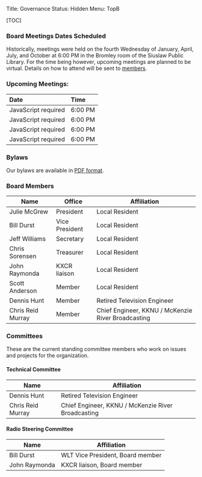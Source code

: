 Title: Governance
Status: Hidden
Menu: TopB

[TOC]

### Board Meetings Dates Scheduled

Historically, meetings were held on the fourth Wednesday of January,
April, July, and October at 6:00 PM in the Bromley room of the Siuslaw
Public Library. For the time being however, upcoming meetings are
planned to be virtual.  Details on how to attend will be sent to
[members]({filename}Membership.md).

### Upcoming Meetings:

| Date                                      | Time    |
| :---                                      | :---    |
| <div id='meet1'>JavaScript required</div> | 6:00 PM |
| <div id='meet2'>JavaScript required</div> | 6:00 PM |
| <div id='meet3'>JavaScript required</div> | 6:00 PM |
| <div id='meet4'>JavaScript required</div> | 6:00 PM |

<script type="text/javascript">
function setFourthWednesdayOfQuarter(dt) {
    // First, calculate the first day of the quarter
    var tmp = dt.getMonth();
    tmp = tmp - tmp % 3;
    dt.setMonth(tmp)
    dt.setDate(1);

    dt.setDate(22) // The 22nd is the earliest possible 4th Wednesday
    /*
      We need to determine how many days out Wednesday is.  Sunday is
      represented as Day 0, so Wednesday is Day 3.  For comprehension,
      here is a table of how many days need to be added to the current
      date to get to a Wednesday and what the code does:

       Current       Needed   10-Current   (10-Current)%7
       Sunday(0)       3          10              3
       Monday(1)       2           9              2
       Tuesday(2)      1           8              1
       Wednesday(3)    0           7              0
       Thursday(4)     6           6              6
       Friday(5)       5           5              5
       Saturday(6)     4           4              4
    */
    dt.setDate(dt.getDate() + (10 - dt.getDay()) % 7)
}

function setNextQuarter(dt) {
    dt.setMonth(dt.getMonth() + 3)
}

function setMeetN(dt, n) {
    document.getElementById('meet' + n).innerText =
	dt.toLocaleDateString([], {year: 'numeric',
				   month: 'long',
				   day: 'numeric'})
}

var now = new Date();
var dt = new Date(now);
var i = 1;
do {
    setFourthWednesdayOfQuarter(dt);
    if (now <= dt) {
	setMeetN(dt, i);
	i += 1;
    }
    setNextQuarter(dt);
} while (i < 5);
</script>

### Bylaws

Our bylaws are available in [PDF format]({static}/pdfs/WLT_Bylaws_2018.pdf).

### Board Members

| Name              | Office         | Affiliation                                        |
| ----              | ------         | -----------                                        |
| Julie McGrew      | President      | Local Resident                                     |
| Bill Durst        | Vice President | Local Resident                                     |
| Jeff Williams     | Secretary      | Local Resident                                     |
| Chris Sorensen    | Treasurer      | Local Resident                                     |
| John Raymonda     | KXCR liaison   | Local Resident                                     |
| Scott Anderson    | Member         | Local Resident                                     |
| Dennis Hunt       | Member         | Retired Television Engineer                        |
| Chris Reid Murray | Member         | Chief Engineer, KKNU / McKenzie River Broadcasting |

### Committees

These are the current standing committee members who work on issues
and projects for the organization.

#### Technical Committee

| Name              | Affiliation                                        |
| ----              | -----------                                        |
| Dennis Hunt       | Retired Television Engineer                        |
| Chris Reid Murray | Chief Engineer, KKNU / McKenzie River Broadcasting |

#### Radio Steering Committee

| Name          | Affiliation                      |
| ----          | -----------                      |
| Bill Durst    | WLT Vice President, Board member |
| John Raymonda | KXCR liaison, Board member       |
